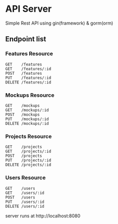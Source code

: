 # API Server

Simple Rest API using gin(framework) & gorm(orm)

## Endpoint list

### Features Resource

```
GET    /features
GET    /features/:id
POST   /features
PUT    /features/:id
DELETE /features/:id
```

### Mockups Resource

```
GET    /mockups
GET    /mockups/:id
POST   /mockups
PUT    /mockups/:id
DELETE /mockups/:id
```

### Projects Resource

```
GET    /projects
GET    /projects/:id
POST   /projects
PUT    /projects/:id
DELETE /projects/:id
```

### Users Resource

```
GET    /users
GET    /users/:id
POST   /users
PUT    /users/:id
DELETE /users/:id
```

server runs at http://localhost:8080
